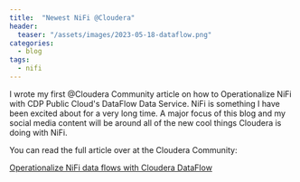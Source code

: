 ```yaml
---
title:  "Newest NiFi @Cloudera"
header:
  teaser: "/assets/images/2023-05-18-dataflow.png"
categories: 
  - blog
tags:
  - nifi
---
```


I wrote my first @Cloudera Community article on how to Operationalize NiFi with CDP Public Cloud's DataFlow Data Service.   NiFi is something I have been excited about for a very long time.   A major focus of this blog and my social media content will be around all of the new cool things Cloudera is doing with NiFi.

You can read the full article over at the Cloudera Community:

[Operationalize NiFi data flows with Cloudera DataFlow](https://community.cloudera.com/t5/Community-Articles/Operationalize-NiFi-data-flows-with-Cloudera-DataFlow/ta-p/370577)